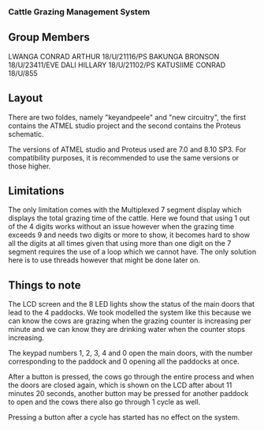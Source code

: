 ### Cattle Grazing Management System

## Group Members
LWANGA CONRAD ARTHUR 18/U/21116/PS
BAKUNGA BRONSON 18/U/23411/EVE
DALI HILLARY 18/U/21102/PS
KATUSIIME CONRAD 18/U/855

## Layout
There are two foldes, namely "keyandpeele" and "new circuitry", the first contains the ATMEL studio project and the second contains the Proteus schematic.

The versions of ATMEL studio and Proteus used are 7.0 and 8.10 SP3. For compatibility purposes, it is recommended to use the same versions or those higher.

## Limitations
The only limitation comes with the Multiplexed 7 segment display which displays the total grazing time of the cattle. Here we found that using 1 out of the 4 digits works without an issue however when the grazing time exceeds 9 and needs two digits or more to show, it becomes hard to show all the digits at all times given that using more than one digit on the 7 segment requires the use of a loop which we cannot have. The only solution here is to use threads however that might be done later on.

## Things to note
The LCD screen and the 8 LED lights show the status of the main doors that lead to the 4 paddocks. We took modelled the system like this because we can know the cows are grazing when the grazing counter is increasing per minute and we can know they are drinking water when the counter stops increasing. 

The keypad numbers 1, 2, 3, 4 and 0 open the main doors, with the number corresponding to the paddock and 0 opening all the paddocks at once.

After a button is pressed, the cows go through the entire process and when the doors are closed again, which is shown on the LCD after about 11 minutes 20 seconds, another button may be pressed for another paddock to open and the cows there also go through 1 cycle as well.

Pressing a button after a cycle has started has no effect on the system.
